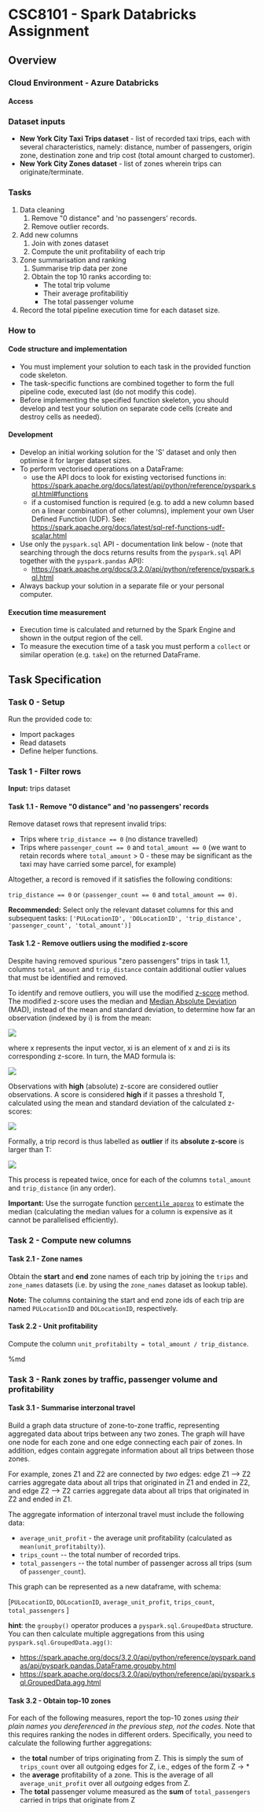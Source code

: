 # CSC8101 - Spark Databricks Assignment

## Overview

### Cloud Environment - Azure Databricks

#### Access


### Dataset inputs

- **New York City Taxi Trips dataset** - list of recorded taxi trips, each with several characteristics, namely: distance, number of passengers, origin zone, destination zone and trip cost (total amount charged to customer).
- **New York City Zones dataset** - list of zones wherein trips can originate/terminate.

### Tasks

1. Data cleaning
    1. Remove "0 distance" and 'no passengers' records.
    2. Remove outlier records.
2. Add new columns
    1. Join with zones dataset
    2. Compute the unit profitability of each trip
3. Zone summarisation and ranking
    1. Summarise trip data per zone
    2. Obtain the top 10 ranks according to:
        - The total trip volume
        - Their average profitabilitiy
        - The total passenger volume
4. Record the total pipeline execution time for each dataset size.

### How to

#### Code structure and implementation

- You must implement your solution to each task in the provided function code skeleton.
- The task-specific functions are combined together to form the full pipeline code, executed last (do not modify this code).
- Before implementing the specified function skeleton, you should develop and test your solution on separate code cells (create and destroy cells as needed).

#### Development

- Develop an initial working solution for the 'S' dataset and only then optimise it for larger dataset sizes.
- To perform vectorised operations on a DataFrame:
  - use the API docs to look for existing vectorised functions in: https://spark.apache.org/docs/latest/api/python/reference/pyspark.sql.html#functions
  - if a customised function is required (e.g. to add a new column based on a linear combination of other columns), implement your own User Defined Function (UDF). See:  https://spark.apache.org/docs/latest/sql-ref-functions-udf-scalar.html
- Use only the `pyspark.sql` API - documentation link below - (note that searching through the docs returns results from the `pyspark.sql` API together with the `pyspark.pandas` API):
  - https://spark.apache.org/docs/3.2.0/api/python/reference/pyspark.sql.html
- Always backup your solution in a separate file or your personal computer.
 
#### Execution time measurement

- Execution time is calculated and returned by the Spark Engine and shown in the output region of the cell.
- To measure the execution time of a task you must perform a `collect` or similar operation (e.g. `take`) on the returned DataFrame.

## Task Specification

### Task 0 - Setup

Run the provided code to:

- Import packages
- Read datasets
- Define helper functions.

### Task 1 - Filter rows

**Input:** trips dataset

#### Task 1.1 - Remove "0 distance" and 'no passengers' records

Remove dataset rows that represent invalid trips:

- Trips where `trip_distance == 0` (no distance travelled)
- Trips where `passenger_count == 0` and `total_amount == 0` (we want to retain records where `total_amount` > 0 - these may be significant as the taxi may have carried some parcel, for example)

Altogether, a record is removed if it satisfies the following conditions:

`trip_distance == 0` or `(passenger_count == 0` and `total_amount == 0)`.

**Recommended:** Select only the relevant dataset columns for this and subsequent tasks: `['PULocationID', 'DOLocationID', 'trip_distance', 'passenger_count', 'total_amount')]`

#### Task 1.2 - Remove outliers using the modified z-score

Despite having removed spurious "zero passengers" trips in task 1.1, columns `total_amount` and `trip_distance` contain additional outlier values that must be identified and removed.

To identify and remove outliers, you will use the modified [z-score](https://en.wikipedia.org/wiki/Standard_score) method.
The modified z-score uses the median and [Median Absolute Deviation](https://en.wikipedia.org/wiki/Median_absolute_deviation) (MAD), instead of the mean and standard deviation, to determine how far an observation (indexed by i) is from the mean:

<img src="https://render.githubusercontent.com/render/math?math=z_i = \frac{x_i - \mathit{median}(\mathbf{x})}{\mathbf{MAD}}">

where x represents the input vector, xi is an element of x and zi is its corresponding z-score. In turn, the MAD formula is:

<img src="https://render.githubusercontent.com/render/math?math=\mathbf{MAD} = 1.438 * \mathit{median}(\big\lvert x_i - \mathit{median}(\mathbf{x})\big\rvert)">

Observations with **high** (absolute) z-score are considered outlier observations. A score is considered **high** if it passes a threshold T, calculated using the mean and standard deviation of the calculated z-scores:

<img src="https://render.githubusercontent.com/render/math?math=T_{\text{outlier}} = \mathit{mean}(\mathbf{z}) + 2 \cdot \mathit{std}(\mathbf{z})">

Formally, a trip record is thus labelled as **outlier** if its __absolute z-score__ is larger than T:

<img src="https://render.githubusercontent.com/render/math?math=\big\lvert z_i \big\rvert > T_{\text{outlier}}">

This process is repeated twice, once for each of the columns `total_amount` and `trip_distance` (in any order).

**Important:** Use the surrogate function [`percentile_approx`](https://spark.apache.org/docs/3.2.0/api/python/reference/api/pyspark.sql.functions.percentile_approx.html?highlight=percentile#pyspark.sql.functions.percentile_approx) to estimate the median (calculating the median values for a column is expensive as it cannot be parallelised efficiently).

### Task 2 - Compute new columns

#### Task 2.1 - Zone names

Obtain the **start** and **end** zone names of each trip by joining the `trips` and `zone_names` datasets (i.e. by using the `zone_names` dataset as lookup table).

**Note:** The columns containing the start and end zone ids of each trip are named `PULocationID` and `DOLocationID`, respectively.

#### Task 2.2 - Unit profitability

Compute the column `unit_profitabilty = total_amount / trip_distance`.

%md

### Task 3 - Rank zones by traffic, passenger volume and profitability

#### Task 3.1 - Summarise interzonal travel

Build a graph data structure of zone-to-zone traffic, representing aggregated data about trips between any two zones. The graph will have one node for each zone and one edge connecting each pair of zones. In addition, edges contain aggregate information about all trips between those zones. 

For example, zones Z1 and Z2 are connected by *two* edges: edge Z1 --> Z2 carries aggregate data about all trips that originated in Z1 and ended in Z2, and edge Z2 --> Z2 carries aggregate data about all trips that originated in Z2 and ended in Z1.

The aggregate information of interzonal travel must include the following data:

- `average_unit_profit` - the average unit profitability (calculated as `mean(unit_profitabilty)`).
- `trips_count` -- the total number of recorded trips.
- `total_passengers` -- the total number of passenger across all trips (sum of `passenger_count`).

This graph can be represented as a new dataframe, with schema:

\[`PULocationID`, `DOLocationID`, `average_unit_profit`, `trips_count`, `total_passengers` \]

__hint__: the `groupby()` operator produces a `pyspark.sql.GroupedData` structure. You can then calculate multiple aggregations from this using `pyspark.sql.GroupedData.agg()`: 
- https://spark.apache.org/docs/3.2.0/api/python/reference/pyspark.pandas/api/pyspark.pandas.DataFrame.groupby.html
- https://spark.apache.org/docs/3.2.0/api/python/reference/api/pyspark.sql.GroupedData.agg.html

#### Task 3.2 - Obtain top-10 zones

For each of the following measures, report the top-10 zones _using their plain names you dereferenced in the previous step, not the codes_. Note that this requires ranking the nodes in different orders. Specifically, you need to calculate the following further aggregations:

- the **total** number of trips originating from Z. This is simply the sum of `trips_count` over all outgoing edges for Z, i.e., edges of the form Z -> \*
- the **average** profitability of a zone. This is the average of all `average_unit_profit` over all *outgoing* edges from Z.
- The **total** passenger volume measured as the **sum** of `total_passengers` carried in trips that originate from Z